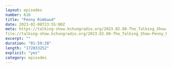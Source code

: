 ```yaml
---
layout: episodes
number: 616
title: "Penny Rimbaud"
date: 2023-02-08T23:55:00Z
meta: https://talking-show.kchungradio.org/2023.02.08-The_Talking_Show-Penny_Rimbaud.mp3
file://talking-show.kchungradio.org/2023.02.08-The_Talking_Show-Penny_Rimbaud.mp3
excerpt: ""
duration: "01:59:28"
length: "172033252"
explicit: "yes"
category: episodes
---
```


